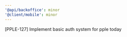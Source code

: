 ```yaml
---
'@api/backoffice': minor
'@client/mobile': minor
---
```


[PPLE-127] Implement basic auth system for pple today
